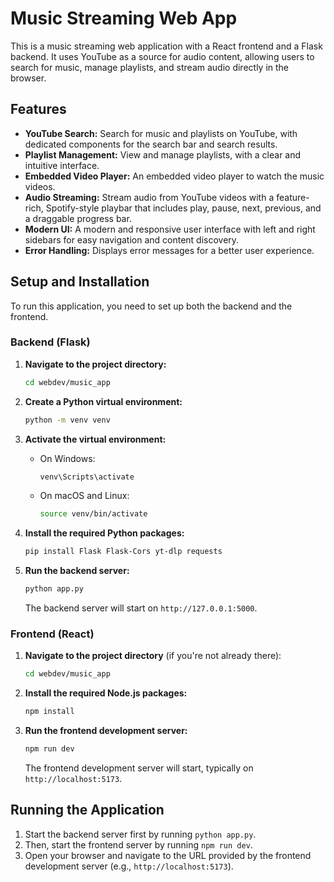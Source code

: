 # Music Streaming Web App

This is a music streaming web application with a React frontend and a Flask backend. It uses YouTube as a source for audio content, allowing users to search for music, manage playlists, and stream audio directly in the browser.

## Features

-   **YouTube Search:** Search for music and playlists on YouTube, with dedicated components for the search bar and search results.
-   **Playlist Management:** View and manage playlists, with a clear and intuitive interface.
-   **Embedded Video Player:** An embedded video player to watch the music videos.
-   **Audio Streaming:** Stream audio from YouTube videos with a feature-rich, Spotify-style playbar that includes play, pause, next, previous, and a draggable progress bar.
-   **Modern UI:** A modern and responsive user interface with left and right sidebars for easy navigation and content discovery.
-   **Error Handling:** Displays error messages for a better user experience.

## Setup and Installation

To run this application, you need to set up both the backend and the frontend.

### Backend (Flask)

1.  **Navigate to the project directory:**
    ```sh
    cd webdev/music_app
    ```

2.  **Create a Python virtual environment:**
    ```sh
    python -m venv venv
    ```

3.  **Activate the virtual environment:**
    *   On Windows:
        ```sh
        venv\Scripts\activate
        ```
    *   On macOS and Linux:
        ```sh
        source venv/bin/activate
        ```

4.  **Install the required Python packages:**
    ```sh
    pip install Flask Flask-Cors yt-dlp requests
    ```

5.  **Run the backend server:**
    ```sh
    python app.py
    ```
    The backend server will start on `http://127.0.0.1:5000`.

### Frontend (React)

1.  **Navigate to the project directory** (if you're not already there):
    ```sh
    cd webdev/music_app
    ```

2.  **Install the required Node.js packages:**
    ```sh
    npm install
    ```

3.  **Run the frontend development server:**
    ```sh
    npm run dev
    ```
    The frontend development server will start, typically on `http://localhost:5173`.

## Running the Application

1.  Start the backend server first by running `python app.py`.
2.  Then, start the frontend server by running `npm run dev`.
3.  Open your browser and navigate to the URL provided by the frontend development server (e.g., `http://localhost:5173`).
